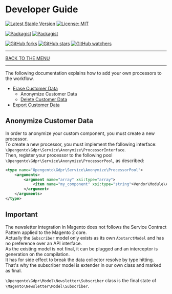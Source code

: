 # Developer Guide

[![Latest Stable Version](https://img.shields.io/packagist/v/opengento/module-gdpr.svg?style=flat-square)](https://packagist.org/packages/opengento/module-gdpr)
[![License: MIT](https://img.shields.io/github/license/opengento/magento2-gdpr.svg?style=flat-square)](./LICENSE)

[![Packagist](https://img.shields.io/packagist/dt/opengento/module-gdpr.svg?style=flat-square)](https://packagist.org/packages/opengento/module-gdpr)
[![Packagist](https://img.shields.io/packagist/dm/opengento/module-gdpr.svg?style=flat-square)](https://packagist.org/packages/opengento/module-gdpr)

[![GitHub forks](https://img.shields.io/github/forks/opengento/magento2-gdpr.svg?style=social)](https://github.com/opengento/magento2-gdpr/network/members)
[![GitHub stars](https://img.shields.io/github/stars/opengento/magento2-gdpr.svg?style=social)](https://github.com/opengento/magento2-gdpr/stargazers)
[![GitHub watchers](https://img.shields.io/github/watchers/opengento/magento2-gdpr.svg?style=social)](https://github.com/opengento/magento2-gdpr/watchers)

___

[BACK TO THE MENU](/magento2-gdpr/)

___

The following documentation explains how to add your own processors to the workflow.

* [Erase Customer Data](/magento2-gdpr/developer-guide/erase-customer-data/)
    * Anonymize Customer Data
    * [Delete Customer Data](/magento2-gdpr/developer-guide/delete-customer-data/)
* [Export Customer Data](/magento2-gdpr/developer-guide/export-customer-data/)

## Anonymize Customer Data

In order to anonymize your custom component, you must create a new processor.  
To create a new processor, you must implement the following interface: `\Opengento\Gdpr\Service\Anonymize\ProcessorInterface`.  
Then, register your processor to the following pool `\Opengento\Gdpr\Service\Anonymize\ProcessorPool`, as described:

```xml
<type name="Opengento\Gdpr\Service\Anonymize\ProcessorPool">
    <arguments>
        <argument name="array" xsi:type="array">
            <item name="my_component" xsi:type="string">Vendor\Module\AnonymizeProcessor</item>
        </argument>
    </arguments>
</type>
```

## Important

The newsletter integration in Magento does not follows the Service Contract Pattern applied to the Magento 2 core.  
Actually the `Subscriber` model only exists as its own `AbstarctModel` and has no preference over an API interface.  
As the existing model is not final, it can be plugged and an interceptor is generation on the compilation.  
It has for side effect to break the data collector resolve by type hitting.  
That's why the subscriber model is extender in our own class and marked as final.

`\Opengento\Gdpr\Model\Newsletter\Subscriber` class is the final state of `\Magento\Newsletter\Model\Subscriber`.

